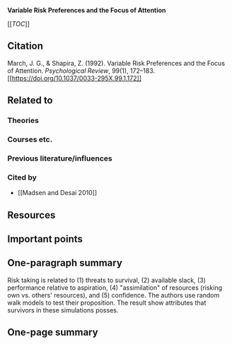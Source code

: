**Variable Risk Preferences and the Focus of Attention**

[[_TOC_]]

## Citation

March, J. G., & Shapira, Z. (1992). Variable Risk Preferences and the Focus of Attention. *Psychological Review*, 99(1), 172–183. [[https://doi.org/10.1037/0033-295X.99.1.172]]

## Related to

### Theories

### Courses etc.

### Previous literature/influences

### Cited by
* [[Madsen and Desai 2010]]

## Resources

## Important points

## One-paragraph summary

Risk taking is related to (1) threats to survival, (2) available slack, (3) performance relative to aspiration, (4) "assimilation" of resources (risking own vs. others' resources), and (5) confidence. The authors use random walk models to test their proposition. The result show attributes that survivors in these simulations posses.

## One-page summary